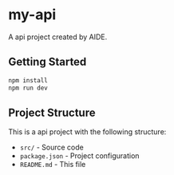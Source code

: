 # my-api

A api project created by AIDE.

## Getting Started

```bash
npm install
npm run dev
```

## Project Structure

This is a api project with the following structure:
- `src/` - Source code
- `package.json` - Project configuration
- `README.md` - This file

